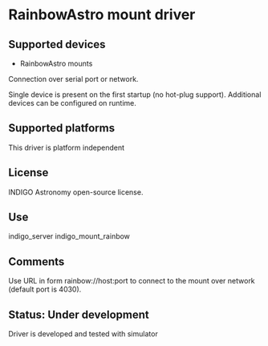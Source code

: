 # RainbowAstro mount driver

## Supported devices

* RainbowAstro mounts

Connection over serial port or network.

Single device is present on the first startup (no hot-plug support). Additional devices can be configured on runtime.

## Supported platforms

This driver is platform independent

## License

INDIGO Astronomy open-source license.

## Use

indigo_server indigo_mount_rainbow

## Comments

Use URL in form rainbow://host:port to connect to the mount over network (default port is 4030).

## Status: Under development

Driver is developed and tested with simulator
